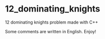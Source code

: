 # 12_dominating_knights

12 dominating knights problem made with C++

Some comments are written in English. Enjoy!
